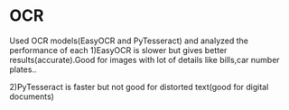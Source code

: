 # OCR
Used OCR models(EasyOCR and PyTesseract) and analyzed the performance of each
1)EasyOCR is slower but gives better results(accurate).Good for images with lot of details like bills,car number plates..

2)PyTesseract is faster but not good for distorted text(good for digital documents)
